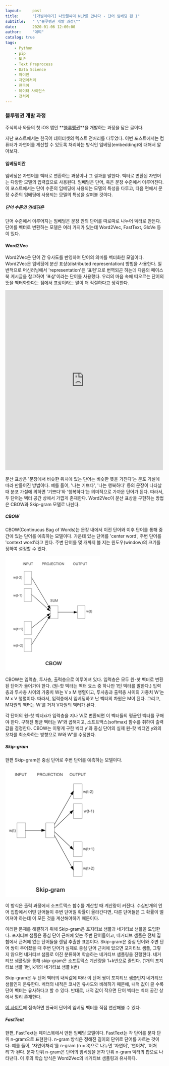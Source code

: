 ```yaml
---
layout:     post
title:      "[개발이야기] 나랏말싸미 NLP를 만나다 - 단어 임베딩 편 1"
subtitle:   " \"블루펭귄 개발 과정\""
date:       2020-01-06 12:00:00
author:     "예띠"
catalog: true
tags:
    - Python
    - pip
    - NLP
    - Text Preprocess
    - Data Science
    - 파이썬
    - 자연어처리
    - 한국어
    - 데이터 사이언스
    - 전처리
---
```


### 블루펭귄 개발 과정

주식회사 와들의 첫 iOS 앱인 **[블루펭귄](https://www.waddlelab.com/)**을 개발하는 과정을 담은 글이다.

지난 포스트에서는 한국어 데이터셋의 텍스트 전처리를 다루었다. 이번 포스트에서는 컴퓨터가 자연어를 계산할 수 있도록 처리하는 방식인 임베딩(embedding)에 대해서 알아보자.

#### 임베딩이란
임베딩은 자연어를 벡터로 변환하는 과정이나 그 결과를 말한다. 벡터로 변환된 자연어는 다양한 모델의 입력값으로 사용된다. 임베딩은 단어, 혹은 문장 수준에서 이루어진다. 이 포스트에서는 단어 수준의 임베딩에 사용되는 모델의 특성을 다루고, 다음 편에서 문장 수준의 임베딩에 사용되는 모델의 특성을 살펴볼 것이다.

##### 단어 수준의 임베딩은
단어 수준에서 이루어지는 임베딩은 문장 안의 단어를 따로따로 나누어 벡터로 만든다. 단어를 벡터로 변환하는 모델은 여러 가지가 있는데 Word2Vec, FastText, GloVe 등이 있다.

#### Word2Vec
Word2Vec은 단어 간 유사도를 반영하여 단어의 의미를 벡터화한 모델이다. Word2Vec은 임베딩에 분산 표상(distributed representation) 방법을 사용한다. 일반적으로 머신러닝에서 'representation'은 '표현'으로 번역되곤 하는데 다음의 페이스북 게시글을 참고하여 '표상'이라는 단어를 사용했다. 우리의 마음 속에 떠오르는 단어의 뜻을 벡터화한다는 점에서 표상이라는 말이 더 적절하다고 생각한다.

<iframe src="https://www.facebook.com/plugins/post.php?href=https%3A%2F%2Fwww.facebook.com%2Fpolytude%2Fposts%2F2863349267063037&width=500" width="500" height="569" style="border:none;overflow:hidden" scrolling="no" frameborder="0" allowTransparency="true" allow="encrypted-media"></iframe>

분산 표상은 '문장에서 비슷한 위치에 있는 단어는 비슷한 뜻을 가진다'는 분포 가설에 따라 만들어진 방법이다. 예를 들어, '나는 기쁘다', '나는 행복하다' 등의 문장이 나타날 때 분포 가설에 의하면 '기쁘다'와 '행복하다'는 의미적으로 가까운 단어가 된다. 따라서, 두 단어는 벡터 공간 상에서 가깝게 존재한다. Word2Vec이 분산 표상을 구현하는 방법은 CBOW와 Skip-gram 모델로 나뉜다. 

##### CBOW
CBOW(Continuous Bag of Words)는 문장 내에서 이전 단어와 이후 단어를 통해 중간에 있는 단어를 예측하는 모델이다. 가운데 있는 단어를 'center word', 주변 단어를 'context word'라고 한다. 주변 단어를 몇 개까지 볼 지는 윈도우(window)의 크기를 정하여 설정할 수 있다.

<img class="shadow" width="300" src="/img/01-cbow.png" alt="그래프가 있는 사진"/>

CBOW는 입력층, 투사층, 출력층으로 이루어져 있다. 입력층은 모두 원-핫 벡터로 변환된 단어가 들어가야 한다. (원-핫 벡터는 벡터 요소 중 하나만 1인 벡터를 말한다.) 입력층과 투사층 사이의 가중치 W는 V x M 행렬이고, 투사층과 출력층 사이의 가중치 W'는 M x V 행렬이다. 따라서, 입력층에서 임베딩하고 난 벡터의 차원은 M이 된다. 그리고, M차원의 벡터는 W'를 거처 V차원의 벡터가 된다.

각 단어의 원-핫 벡터xi가 입력층을 지나 Vi로 변환되면 이 벡터들의 평균인 벡터를 구해야 한다. 구해진 평균 벡터는 W'와 곱해지고, 소프트맥스(softmax) 함수를 취하여 출력값을 결정한다. CBOW는 이렇게 구한 벡터 y'와 중심 단어의 실제 원-핫 벡터인 y와의 오차를 최소화하는 방향으로 W와 W'를 수정한다.

##### Skip-gram
한편 Skip-gram은 중심 단어로 주변 단어를 예측하는 모델이다. 

<img class="shadow" width="300" src="/img/02-skipgram.png" alt="그래프가 있는 사진"/>

이 방식은 출력 과정에서 소프트맥스 함수를 계산할 때 계산량이 커진다. 수십만개의 언어 집합에서 어떤 단어들이 주변 단어일 확률이 올라간다면, 다른 단어들은 그 확률이 떨어져야 하는데 이 모든 것을 계산해야하기 때문이다. 

이러한 문제를 해결하기 위해 Skip-gram은 포지티브 샘플과 네거티브 샘플을 도입한다. 포지티브 샘플은 중심 단어 근처에 있는 주변 단어들이고, 네거티브 샘플은 전체 집합에서 근처에 없는 단어들을 랜덤 추출한 표본이다. Skip-gram은 중심 단어와 주변 단어 쌍이 주어졌을 때 주변 단어가 실제로 중심 단어 근처에 있으면 포지티브 샘플, 그렇지 않으면 네거티브 샘플로 이진 분류하여 학습하는 네거티브 샘플링을 진행한다. 네거티브 샘플링을 통해 skip-gram은 소프트맥스 계산량을 1+k번으로 줄인다. (1개의 포지티브 샘플 1번, k개의 네거티브 샘플 k번)

Skip-gram은 두 단어 벡터의 내적값에 따라 이 단어 쌍이 포지티브 샘플인지 네거티브 샘플인지 분류한다. 벡터의 내적은 코사인 유사도와 비례하기 때문에, 내적 값이 클 수록 단어 벡터는 유사하다고 할 수 있다. 반대로, 내적 값이 작으면 단어 벡터는 벡터 공간 상에서 멀리 존재한다.

[이 사이트](http://w.elnn.kr/search/)에 접속하면 한국어 단어의 임베딩 벡터를 직접 연산해볼 수 있다.

##### FastText
한편, FastText는 페이스북에서 만든 임베딩 모델이다. FastText는 각 단어를 문자 단위 n-gram으로 표현한다. n-gram 방식은 정해진 길이의 단위로 단어를 자르는 것이다. 예를 들어, '자연어처리'를 n-gram (n = 3)으로 나누면 '자연어', '연어처', '어처리'가 된다. 문자 단위 n-gram은 단어의 임베딩을 문자 단위 n-gram 벡터의 합으로 나타낸다. 이 후의 학습 방식은 Word2Vec의 네거티브 샘플링과 유사하다.


